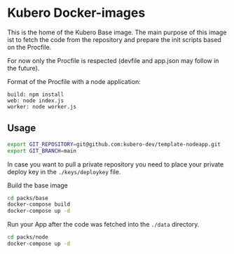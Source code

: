 # Kubero Docker-images

This is the home of the Kubero Base image. The main purpose of this image ist to fetch the code from the repository and prepare the init scripts based on the Procfile.

For now only the Procfile is respected (devfile and app.json may follow in the future).

Format of the Procfile with a node application:
```
build: npm install
web: node index.js
worker: node worker.js
```

## Usage

```bash
export GIT_REPOSITORY=git@github.com:kubero-dev/template-nodeapp.git
export GIT_BRANCH=main
```

In case you want to pull a private repository you need to place your private deploy key in the `./keys/deploykey` file. 

Build the base image
```bash
cd packs/base
docker-compose build
docker-compose up -d
```

Run your App after the code was fetched into the `./data` directory.
```bash
cd packs/node
docker-compose up -d
```